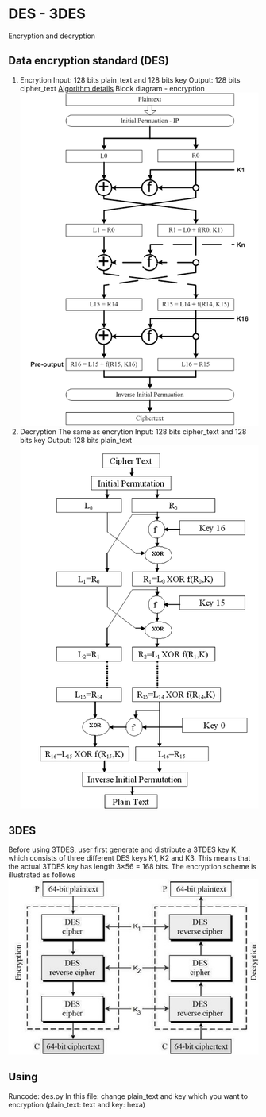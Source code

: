 # DES - 3DES
Encryption and decryption
## Data encryption standard (DES)
1. Encrytion
Input: 128 bits plain_text and 128 bits key
Output: 128 bits cipher_text
[Algorithm details](https://vi.wikipedia.org/wiki/DES_(m%C3%A3_h%C3%B3a))
Block diagram - encryption
![example](cipher_flow_des.png)
2. Decryption
The same as encrytion
Input: 128 bits cipher_text and 128 bits key
Output: 128 bits plain_text
![example](DES-Decryption-Process%20(1).png)
## 3DES
Before using 3TDES, user first generate and distribute a 3TDES key K, which consists of three different DES keys K1, K2 and K3. This means that the actual 3TDES key has length 3×56 = 168 bits. The encryption scheme is illustrated as follows
![example](3des.jpg)
## Using
Runcode: des.py
In this file: change plain_text and key which you want to encryption (plain_text: text and key: hexa)